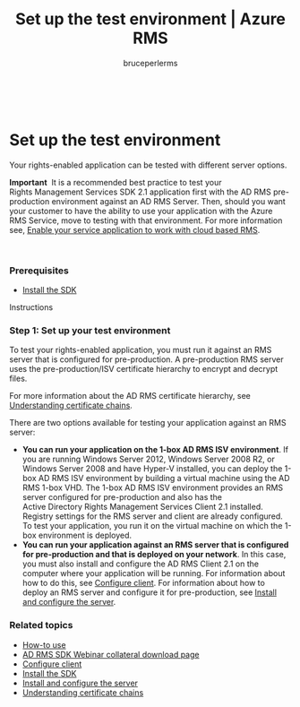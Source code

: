 ﻿---
# required metadata

title: Set up the test environment | Azure RMS
description: Your rights-enabled application can be tested with different server options.
keywords:
author: bruceperlerms
manager: mbaldwin
ms.date: 04/28/2016
ms.topic: article
ms.prod: azure
ms.service: rights-management
ms.technology: techgroup-identity
ms.assetid: 4d32682c-754d-4e30-977d-95b08e0662cc

# optional metadata

#ROBOTS:
audience: developer
#ms.devlang:
ms.reviewer: shubhamp
ms.suite: ems
#ms.tgt_pltfrm:
#ms.custom:

---

﻿
# Set up the test environment

Your rights-enabled application can be tested with different server options.

**Important**  It is a recommended best practice to test your Rights Management Services SDK 2.1 application first with the AD RMS pre-production environment against an AD RMS Server. Then, should you want your customer to have the ability to use your application with the Azure RMS Service, move to testing with that environment. For more information see, [Enable your service application to work with cloud based RMS](how_to_use_file_api_with_aadrm__cloud_.md).

 

### Prerequisites

-   [Install the SDK](create_your_first_rights_aware_application.md)

Instructions

### Step 1: Set up your test environment

To test your rights-enabled application, you must run it against an RMS server that is configured for pre-production. A pre-production RMS server uses the pre-production/ISV certificate hierarchy to encrypt and decrypt files.

For more information about the AD RMS certificate hierarchy, see [Understanding certificate chains](understanding_certificate_chains.md).

There are two options available for testing your application against an RMS server:

-   **You can run your application on the 1-box AD RMS ISV environment**. If you are running Windows Server 2012, Windows Server 2008 R2, or Windows Server 2008 and have Hyper-V installed, you can deploy the 1-box AD RMS ISV environment by building a virtual machine using the AD RMS 1-box VHD. The 1-box AD RMS ISV environment provides an RMS server configured for pre-production and also has the Active Directory Rights Management Services Client 2.1 installed. Registry settings for the RMS server and client are already configured. To test your application, you run it on the virtual machine on which the 1-box environment is deployed.
-   **You can run your application against an RMS server that is configured for pre-production and that is deployed on your network**. In this case, you must also install and configure the AD RMS Client 2.1 on the computer where your application will be running. For information about how to do this, see [Configure client](how_to_configure_the_ad_rms_client_2_0.md). For information about how to deploy an RMS server and configure it for pre-production, see [Install and configure the server](how_to_install_and_configure_an_rms_server.md).

### Related topics

* [How-to use](how_to_use_msipc.md)
* [AD RMS SDK Webinar collateral download page](https://connect.microsoft.com/site1170/Downloads/DownloadDetails.aspx?DownloadID=42440)
* [Configure client](how_to_configure_the_ad_rms_client_2_0.md)
* [Install the SDK](create_your_first_rights_aware_application.md)
* [Install and configure the server](how_to_install_and_configure_an_rms_server.md)
* [Understanding certificate chains](understanding_certificate_chains.md)
 

 



